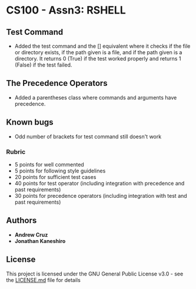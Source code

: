 # CS100 - Assn3: RSHELL

## Test Command
* Added the test command and the [] equivalent where it checks if the file or directory exists, if the path given is a file, and if the path given is a directory. It returns 0 (True) if the test worked properly and returns 1 (False) if the test failed.
## The Precedence Operators
* Added a parentheses class where commands and arguments have precedence.

## Known bugs
* Odd number of brackets for test command still doesn't work

### Rubric
* 5 points for well commented
* 5 points for following style guidelines
* 20 points for sufficient test cases
* 40 points for test operator (including integration with precedence and past requirements)
* 30 points for precedence operators (including integration with test and past requirements)


## Authors

* **Andrew Cruz**
* **Jonathan Kaneshiro**

## License

This project is licensed under the GNU General Public License v3.0 - see the [LICENSE.md](https://github.com/andrew-cruz/rshell/blob/exec/LICENSE) file for details
